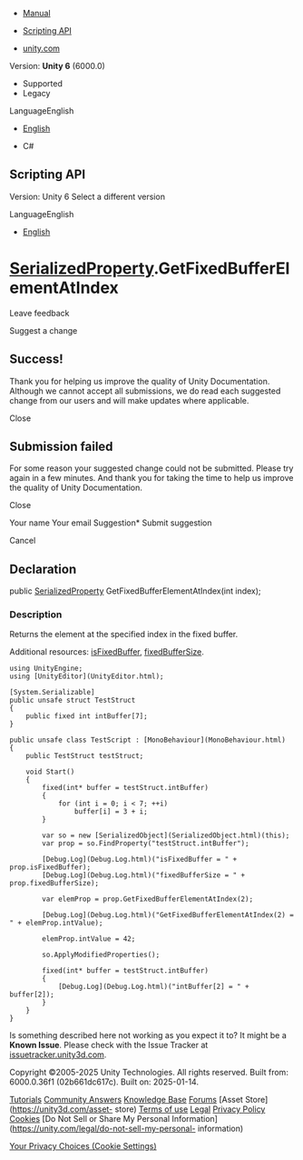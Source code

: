 [ ]()

  * [Manual](../Manual/index.html)
  * [Scripting API](../ScriptReference/index.html)

  * [unity.com](https://unity.com/)

Version: **Unity 6** (6000.0)

  * Supported
  * Legacy

LanguageEnglish

  * [English]()

  * C#

[ ](https://docs.unity3d.com)

## Scripting API

Version: Unity 6 Select a different version

LanguageEnglish

  * [English]()

#  [SerializedProperty](SerializedProperty.html).GetFixedBufferElementAtIndex

Leave feedback

Suggest a change

## Success!

Thank you for helping us improve the quality of Unity Documentation. Although
we cannot accept all submissions, we do read each suggested change from our
users and will make updates where applicable.

Close

## Submission failed

For some reason your suggested change could not be submitted. Please <a>try
again</a> in a few minutes. And thank you for taking the time to help us
improve the quality of Unity Documentation.

Close

Your name Your email Suggestion* Submit suggestion

Cancel

[ ]()

## Declaration

public [SerializedProperty](SerializedProperty.html)
GetFixedBufferElementAtIndex(int index);

### Description

Returns the element at the specified index in the fixed buffer.

Additional resources: [isFixedBuffer](SerializedProperty-isFixedBuffer.html),
[fixedBufferSize](SerializedProperty-fixedBufferSize.html).

    
    
    using UnityEngine;
    using [UnityEditor](UnityEditor.html);  
      
    [System.Serializable]
    public unsafe struct TestStruct
    {
        public fixed int intBuffer[7];
    }  
      
    public unsafe class TestScript : [MonoBehaviour](MonoBehaviour.html)
    {
        public TestStruct testStruct;  
      
        void Start()
        {
            fixed(int* buffer = testStruct.intBuffer)
            {
                for (int i = 0; i < 7; ++i)
                    buffer[i] = 3 + i;
            }  
      
            var so = new [SerializedObject](SerializedObject.html)(this);
            var prop = so.FindProperty("testStruct.intBuffer");  
      
            [Debug.Log](Debug.Log.html)("isFixedBuffer = " + prop.isFixedBuffer);
            [Debug.Log](Debug.Log.html)("fixedBufferSize = " + prop.fixedBufferSize);  
      
            var elemProp = prop.GetFixedBufferElementAtIndex(2);  
      
            [Debug.Log](Debug.Log.html)("GetFixedBufferElementAtIndex(2) = " + elemProp.intValue);  
      
            elemProp.intValue = 42;  
      
            so.ApplyModifiedProperties();  
      
            fixed(int* buffer = testStruct.intBuffer)
            {
                [Debug.Log](Debug.Log.html)("intBuffer[2] = " + buffer[2]);
            }
        }
    }
    

Is something described here not working as you expect it to? It might be a
**Known Issue**. Please check with the Issue Tracker at
[issuetracker.unity3d.com](https://issuetracker.unity3d.com).

Copyright ©2005-2025 Unity Technologies. All rights reserved. Built from:
6000.0.36f1 (02b661dc617c). Built on: 2025-01-14.

[Tutorials](https://unity3d.com/learn) [Community
Answers](https://answers.unity3d.com) [Knowledge
Base](https://support.unity3d.com/hc/en-us)
[Forums](https://forum.unity3d.com) [Asset Store](https://unity3d.com/asset-
store) [Terms of use](https://docs.unity3d.com/Manual/TermsOfUse.html)
[Legal](https://unity.com/legal) [Privacy
Policy](https://unity.com/legal/privacy-policy)
[Cookies](https://unity.com/legal/cookie-policy) [Do Not Sell or Share My
Personal Information](https://unity.com/legal/do-not-sell-my-personal-
information)

[Your Privacy Choices (Cookie Settings)](javascript:void\(0\);)

